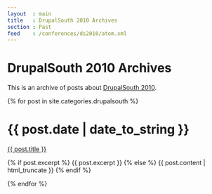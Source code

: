 ```yaml
---
layout  : main
title   : DrupalSouth 2010 Archives
section : Past
feed    : /conferences/ds2010/atom.xml
---
```


DrupalSouth 2010 Archives
=========================

This is an archive of posts about [DrupalSouth 2010][ds2010].

[ds2010]: http://wellington2010.drupalsouth.net.nz/

{% for post in site.categories.drupalsouth %}
<div class="section list">
  <h1>{{ post.date | date_to_string }}</h1>
  <p class="line">
    <a class="title" href="{{ post.url }}">{{ post.title }}</a>
  </p>
  <p class="excerpt">{% if post.excerpt %}
	{{ post.excerpt }}
  {% else %}
    {{ post.content | html_truncate }}
  {% endif %}</p>
</div>
{% endfor %}